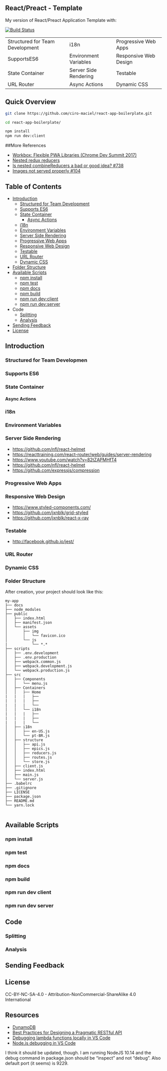 ## React/Preact - Template
My version of React/Preact Application Template with:

[![Build Status](http://ci.rili.be:80/buildStatus/icon?job=rili-lean-react%2Fdev)](http://ci.rili.be:80/job/rili-lean-react/job/dev/)

|                                 |                             |                       |
|---------------------------------|-----------------------------|-----------------------|
| Structured for Team Development | i18n                        | Progressive Web Apps  |
| SupportsES6                     | Environment Variables       | Responsive Web Design |
| State Container                 | Server Side Rendering       | Testable              |
| URL Router                      | Async Actions               | Dynamic CSS           |

## Quick Overview
```sh
git clone https://github.com/ciro-maciel/react-app-boilerplate.git

cd react-app-boilerplate/

npm install
npm run dev:client
```

##More References
- [Workbox: Flexible PWA Libraries (Chrome Dev Summit 2017)](https://www.youtube.com/watch?v=DtuJ55tmjps)
- [Nested redux reducers](https://stackoverflow.com/questions/36786244/nested-redux-reducers)
- [Is nested combineReducers a bad or good idea? #738](https://github.com/reactjs/redux/issues/738)
- [Images not served properly #104](https://github.com/awslabs/aws-serverless-express/issues/104)


## Table of Contents
- [Introduction](#introduction)
  - [Structured for Team Development](#structured-for-team-developmen)
  - [Supports ES6](#supports-es6)
  - [State Container](#state-container)
      - [Async Actions](#async-actions)
  - [i18n](#i18n)
  - [Environment Variables](#environment-variables)
  - [Server Side Rendering](#server-side-rendering)
  - [Progressive Web Apps](#progressive-web-apps)
  - [Responsive Web Design](#responsive-web-design)
  - [Testable](#testable)
  - [URL Router](#url-router)
  - [Dynamic CSS](#dynamic-css)
- [Folder Structure](#folder-structure)
- [Available Scripts](#available-scripts)
  - [npm install](#npm-install)
  - [npm test](#npm-test)
  - [npm docs](#npm-docs)
  - [npm build](#npm-build)
  - [npm run dev:client](#npm-run-dev-client)
  - [npm run dev:server](#npm-run-dev-server)
- Code
  - [Splitting](#splitting)
  - [Analysis](#analysis)
- [Sending Feedback](#sending-feedback)
- [License](#license)


## Introduction

### Structured for Team Developmen

### Supports ES6

### State Container

#### Async Actions

### i18n

### Environment Variables

### Server Side Rendering
- https://github.com/nfl/react-helmet
- https://reacttraining.com/react-router/web/guides/server-rendering
- https://www.youtube.com/watch?v=82tZAPMHfT4
- https://github.com/nfl/react-helmet
- https://github.com/expressjs/compression

### Progressive Web Apps

### Responsive Web Design
- https://www.styled-components.com/
- https://github.com/jxnblk/grid-styled
- https://github.com/jxnblk/react-x-ray

### Testable
- http://facebook.github.io/jest/

### URL Router

### Dynamic CSS

### Folder Structure
After creation, your project should look like this:

```
my-app
├── docs
├── node_modules
├── public
│   ├── index.html
│   ├── manifest.json
│   └── assets
│       ├── img
│       │   └── favicon.ico
│       └── js
|           └── *.*
├── scripts
│   ├── .env.development
│   ├── .env.production
│   ├── webpack.common.js
│   ├── webpack.development.js
│   └── webpack.production.js
├── src
│   ├── Components
│   │   └── menu.js
│   ├── Containers
│   │   ├── Home
|   |   |   ├──
|   |   |   ├──
|   |   |   └──
│   │   └── i18n
|   |   |   ├──
|   |   |   ├──
|   |   |   └──
│   ├── i18n
│   │   ├── en-US.js
│   │   └── pt-BR.js
│   ├── structure
│   │   ├── api.js
│   │   ├── epics.js
│   │   ├── reducers.js
│   │   ├── routes.js
│   │   └── store.js
│   ├── client.js
│   ├── index.html
│   ├── main.js
│   └── server.js
├── .babelrc
├── .gitignore
├── LICENSE
├── package.json
├── README.md
└── yarn.lock
    
```

## Available Scripts

### npm install
### npm test
### npm docs
### npm build
### npm run dev client
### npm run dev server




## Code

### Splitting


### Analysis


## Sending Feedback


## License
CC-BY-NC-SA-4.0 - Attribution-NonCommercial-ShareAlike 4.0 International


## Resources

- [DynamoDB](https://github.com/99xt/serverless-dynamodb-local)
- [Best Practices for Designing a Pragmatic RESTful API](https://www.vinaysahni.com/best-practices-for-a-pragmatic-restful-api)
- [Debugging lambda functions locally in VS Code](https://medium.com/@OneMuppet_/debugging-lambada-functions-locally-in-vscode-with-actual-break-points-deee6235f590)
- [Node.js debugging in VS Code](https://code.visualstudio.com/docs/nodejs/nodejs-debugging)

I think it should be updated, though. I am running NodeJS 10.14 and the debug command in package.json should be “inspect” and not “debug”. Also default port (it seems) is 9229.
